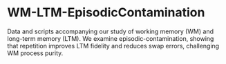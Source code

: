 # WM-LTM-EpisodicContamination
Data and scripts accompanying our study of working memory (WM) and long-term memory (LTM). We examine episodic-contamination, showing that repetition improves LTM fidelity and reduces swap errors, challenging WM process purity.
